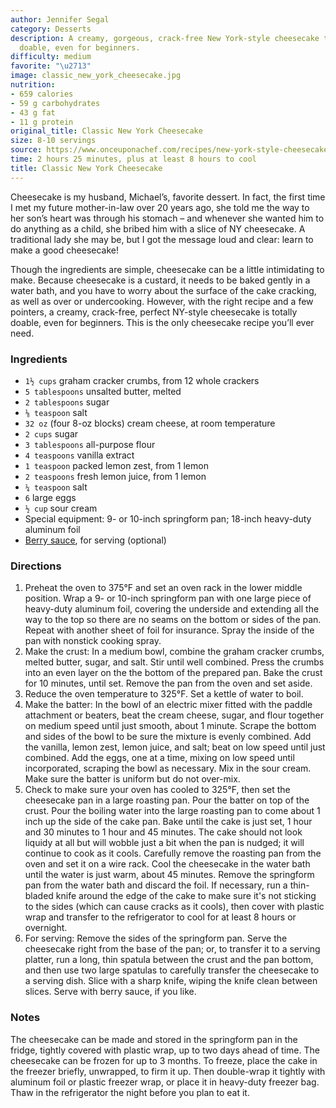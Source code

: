 ```yaml
---
author: Jennifer Segal
category: Desserts
description: A creamy, gorgeous, crack-free New York-style cheesecake that is totally
  doable, even for beginners.
difficulty: medium
favorite: "\u2713"
image: classic_new_york_cheesecake.jpg
nutrition:
- 659 calories
- 59 g carbohydrates
- 43 g fat
- 11 g protein
original_title: Classic New York Cheesecake
size: 8-10 servings
source: https://www.onceuponachef.com/recipes/new-york-style-cheesecake.html
time: 2 hours 25 minutes, plus at least 8 hours to cool
title: Classic New York Cheesecake
---
```

Cheesecake is my husband, Michael’s, favorite dessert. In fact, the first time I met my future mother-in-law over 20 years ago, she told me the way to her son’s heart was through his stomach – and whenever she wanted him to do anything as a child, she bribed him with a slice of NY cheesecake. A traditional lady she may be, but I got the message loud and clear: learn to make a good cheesecake!

Though the ingredients are simple, cheesecake can be a little intimidating to make. Because cheesecake is a custard, it needs to be baked gently in a water bath, and you have to worry about the surface of the cake cracking, as well as over or undercooking. However, with the right recipe and a few pointers, a creamy, crack-free, perfect NY-style cheesecake is totally doable, even for beginners. This is the only cheesecake recipe you’ll ever need.

### Ingredients

* `1½ cups` graham cracker crumbs, from 12 whole crackers
* `5 tablespoons` unsalted butter, melted
* `2 tablespoons` sugar
* `⅛ teaspoon` salt
* `32 oz` (four 8-oz blocks) cream cheese, at room temperature
* `2 cups` sugar 
* `3 tablespoons` all-purpose flour
* `4 teaspoons` vanilla extract
* `1 teaspoon` packed lemon zest, from 1 lemon
* `2 teaspoons` fresh lemon juice, from 1 lemon 
* `¼ teaspoon` salt
* `6` large eggs 
* `½ cup` sour cream
* Special equipment: 9- or 10-inch springform pan; 18-inch heavy-duty aluminum foil
* [Berry sauce](https://www.onceuponachef.com/recipes/berry-sauce.html), for serving (optional)

### Directions

1. Preheat the oven to 375°F and set an oven rack in the lower middle position. Wrap a 9- or 10-inch springform pan with one large piece of heavy-duty aluminum foil, covering the underside and extending all the way to the top so there are no seams on the bottom or sides of the pan. Repeat with another sheet of foil for insurance. Spray the inside of the pan with nonstick cooking spray.
2. Make the crust: In a medium bowl, combine the graham cracker crumbs, melted butter, sugar, and salt. Stir until well combined. Press the crumbs into an even layer on the the bottom of the prepared pan. Bake the crust for 10 minutes, until set. Remove the pan from the oven and set aside.
3. Reduce the oven temperature to 325°F. Set a kettle of water to boil.
4. Make the batter: In the bowl of an electric mixer fitted with the paddle attachment or beaters, beat the cream cheese, sugar, and flour together on medium speed until just smooth, about 1 minute. Scrape the bottom and sides of the bowl to be sure the mixture is evenly combined. Add the vanilla, lemon zest, lemon juice, and salt; beat on low speed until just combined. Add the eggs, one at a time, mixing on low speed until incorporated, scraping the bowl as necessary. Mix in the sour cream. Make sure the batter is uniform but do not over-mix.
5. Check to make sure your oven has cooled to 325°F, then set the cheesecake pan in a large roasting pan. Pour the batter on top of the crust. Pour the boiling water into the large roasting pan to come about 1 inch up the side of the cake pan. Bake until the cake is just set, 1 hour and 30 minutes to 1 hour and 45 minutes. The cake should not look liquidy at all but will wobble just a bit when the pan is nudged; it will continue to cook as it cools. Carefully remove the roasting pan from the oven and set it on a wire rack. Cool the cheesecake in the water bath until the water is just warm, about 45 minutes. Remove the springform pan from the water bath and discard the foil. If necessary, run a thin-bladed knife around the edge of the cake to make sure it's not sticking to the sides (which can cause cracks as it cools), then cover with plastic wrap and transfer to the refrigerator to cool for at least 8 hours or overnight.
6. For serving: Remove the sides of the springform pan. Serve the cheesecake right from the base of the pan; or, to transfer it to a serving platter, run a long, thin spatula between the crust and the pan bottom, and then use two large spatulas to carefully transfer the cheesecake to a serving dish. Slice with a sharp knife, wiping the knife clean between slices. Serve with berry sauce, if you like.

### Notes

The cheesecake can be made and stored in the springform pan in the fridge, tightly covered with plastic wrap, up to two days ahead of time. The cheesecake can be frozen for up to 3 months. To freeze, place the cake in the freezer briefly, unwrapped, to firm it up. Then double-wrap it tightly with aluminum foil or plastic freezer wrap, or place it in heavy-duty freezer bag. Thaw in the refrigerator the night before you plan to eat it.